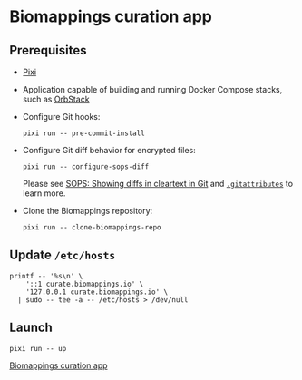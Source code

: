 <!-- vim: set ft=markdown : -->


# Biomappings curation app

## Prerequisites

* [Pixi](https://pixi.sh)

* Application capable of building and running Docker Compose stacks, such as
  [OrbStack](https://orbstack.dev)

* Configure Git hooks:

    ``` shell
    pixi run -- pre-commit-install
    ```

* Configure Git diff behavior for encrypted files:

    ``` shell
    pixi run -- configure-sops-diff
    ```

  Please see [SOPS: Showing diffs in cleartext in
  Git](https://github.com/getsops/sops#showing-diffs-in-cleartext-in-git) and
  [`.gitattributes`](.gitattributes) to learn more.

* Clone the Biomappings repository:

    ``` shell
    pixi run -- clone-biomappings-repo
    ```

## Update `/etc/hosts`

``` shell
printf -- '%s\n' \
    '::1 curate.biomappings.io' \
    '127.0.0.1 curate.biomappings.io' \
  | sudo -- tee -a -- /etc/hosts > /dev/null
```

## Launch

``` shell
pixi run -- up
```

[Biomappings curation app](https://curate.biomappings.io)
